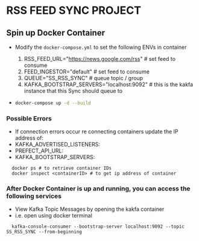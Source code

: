 # RSS FEED SYNC PROJECT

## Spin up Docker Container

- Modify the `docker-compose.yml` to set the following ENVs in container
  1. RSS_FEED_URL="<https://news.google.com/rss>" # set feed to consume
  2. FEED_INGESTOR="default" # set feed to consume
  3. QUEUE="SS_RSS_SYNC" # queue topic / group
  4. KAFKA_BOOTSTRAP_SERVERS="localhost:9092" # this is the kakfa instance that this Sync should queue to

- ```bash
  docker-compose up -d --build
  ```
### Possible Errors 
- If connection errors occur re connecting containers update the  IP address of:
- KAFKA_ADVERTISED_LISTENERS:
- PREFECT_API_URL:
- KAFKA_BOOTSTRAP_SERVERS:
```shell
  docker ps # to retrieve container IDs
  docker inspect <containerID> # to get ip address of container 
```


### After Docker Container is up and running, you can access the following services

- View Kafka Topic Messages by opening the kakfa container
- i.e. open using docker terminal

```shell
  kafka-console-consumer --bootstrap-server localhost:9092 --topic SS_RSS_SYNC --from-beginning
```
